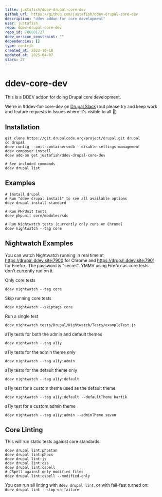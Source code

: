 ```yaml
---
title: justafish/ddev-drupal-core-dev
github_url: https://github.com/justafish/ddev-drupal-core-dev
description: "ddev addon for core development"
user: justafish
repo: ddev-drupal-core-dev
repo_id: 706601727
ddev_version_constraint: ""
dependencies: []
type: contrib
created_at: 2023-10-18
updated_at: 2025-04-07
stars: 27
---
```


# ddev-core-dev

This is a DDEV addon for doing Drupal core development.

We're in #ddev-for-core-dev on [Drupal Slack](https://www.drupal.org/community/contributor-guide/reference-information/talk/tools/slack) (but please try and keep work and feature requests in Issues where it's visible to all 🙏)

## Installation
```
git clone https://git.drupalcode.org/project/drupal.git drupal
cd drupal
ddev config --omit-containers=db --disable-settings-management
ddev composer install
ddev add-on get justafish/ddev-drupal-core-dev

# See included commands
ddev drupal list
```

## Examples
```
# Install drupal
# Run "ddev drupal install" to see all available options
ddev drupal install standard

# Run PHPUnit tests
ddev phpunit core/modules/sdc

# Run Nightwatch tests (currently only runs on Chrome)
ddev nightwatch --tag core
```

## Nightwatch Examples

You can watch Nightwatch running in real time at https://drupal.ddev.site:7900
for Chrome and https://drupal.ddev.site:7901 for Firefox. The password is
"secret". YMMV using Firefox as core tests don't currently run on it.

Only core tests
```
ddev nightwatch --tag core
```

Skip running core tests
```
ddev nightwatch --skiptags core
```

Run a single test
```
ddev nightwatch tests/Drupal/Nightwatch/Tests/exampleTest.js
```

a11y tests for both the admin and default themes
```
ddev nightwatch --tag a11y
```

a11y tests for the admin theme only
```
ddev nightwatch --tag a11y:admin
```

a11y tests for the default theme only
```
ddev nightwatch --tag a11y:default
```

a11y test for a custom theme used as the default theme
```
ddev nightwatch --tag a11y:default --defaultTheme bartik
```

a11y test for a custom admin theme
```
ddev nightwatch --tag a11y:admin --adminTheme seven
```

## Core Linting

This will run static tests against core standards.

```
ddev drupal lint:phpstan
ddev drupal lint:phpcs
ddev drupal lint:js
ddev drupal lint:css
ddev drupal lint:cspell
# CSpell against only modified files
ddev drupal lint:cspell --modified-only
```

You can run all linting with `ddev drupal lint`, or with fail-fast turned on:
`ddev drupal lint --stop-on-failure`
